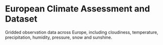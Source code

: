 # European Climate Assessment and Dataset

Gridded observation data across Europe, including cloudiness, temperature, precipitation, humidity, pressure, snow and sunshine.

